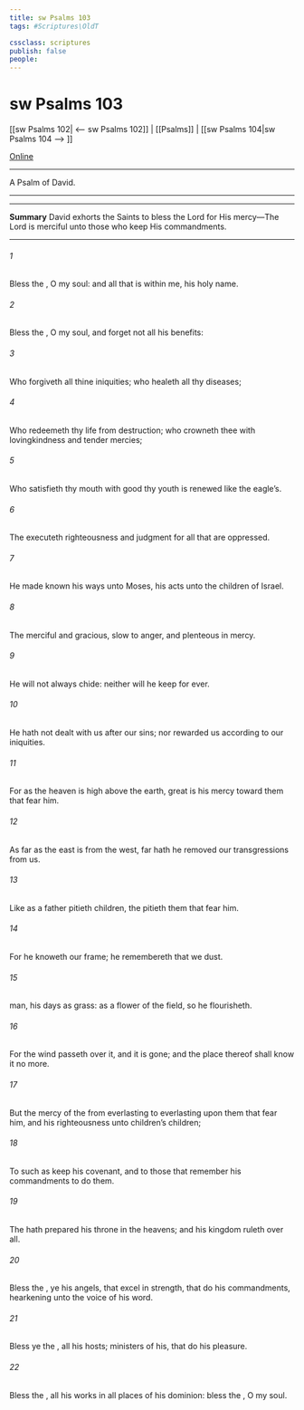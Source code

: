 ```yaml
---
title: sw Psalms 103
tags: #Scriptures\OldT

cssclass: scriptures
publish: false
people:
---
```


# sw Psalms 103
[[sw Psalms 102| <-- sw Psalms 102]] | [[Psalms]] | [[sw Psalms 104|sw Psalms 104 --> ]]

[Online](https://churchofjesuschrist.org/study/scriptures/ot/ps/103?lang=eng)

---
A Psalm of David.

---

---
__Summary__
David exhorts the Saints to bless the Lord for His mercy—The Lord is merciful unto those who keep His commandments.

---
###### 1 
Bless the , O my soul: and all that is within me,  his holy name.

###### 2 
Bless the , O my soul, and forget not all his benefits:

###### 3 
Who forgiveth all thine iniquities; who healeth all thy diseases;

###### 4 
Who redeemeth thy life from destruction; who crowneth thee with lovingkindness and tender mercies;

###### 5 
Who satisfieth thy mouth with good  thy youth is renewed like the eagle’s.

###### 6 
The  executeth righteousness and judgment for all that are oppressed.

###### 7 
He made known his ways unto Moses, his acts unto the children of Israel.

###### 8 
The   merciful and gracious, slow to anger, and plenteous in mercy.

###### 9 
He will not always chide: neither will he keep  for ever.

###### 10 
He hath not dealt with us after our sins; nor rewarded us according to our iniquities.

###### 11 
For as the heaven is high above the earth,  great is his mercy toward them that fear him.

###### 12 
As far as the east is from the west,  far hath he removed our transgressions from us.

###### 13 
Like as a father pitieth  children,  the  pitieth them that fear him.

###### 14 
For he knoweth our frame; he remembereth that we  dust.

###### 15 
 man, his days  as grass: as a flower of the field, so he flourisheth.

###### 16 
For the wind passeth over it, and it is gone; and the place thereof shall know it no more.

###### 17 
But the mercy of the   from everlasting to everlasting upon them that fear him, and his righteousness unto children’s children;

###### 18 
To such as keep his covenant, and to those that remember his commandments to do them.

###### 19 
The  hath prepared his throne in the heavens; and his kingdom ruleth over all.

###### 20 
Bless the , ye his angels, that excel in strength, that do his commandments, hearkening unto the voice of his word.

###### 21 
Bless ye the , all  his hosts;  ministers of his, that do his pleasure.

###### 22 
Bless the , all his works in all places of his dominion: bless the , O my soul.

